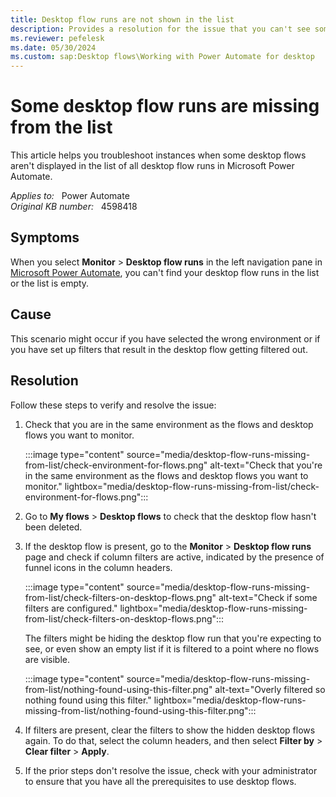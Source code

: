 ```yaml
---
title: Desktop flow runs are not shown in the list
description: Provides a resolution for the issue that you can't see some desktop flow runs when viewing the list of all desktop flow runs in Power Automate.
ms.reviewer: pefelesk
ms.date: 05/30/2024
ms.custom: sap:Desktop flows\Working with Power Automate for desktop
---
```

# Some desktop flow runs are missing from the list

This article helps you troubleshoot instances when some desktop flows aren't displayed in the list of all desktop flow runs in Microsoft Power Automate.

_Applies to:_ &nbsp; Power Automate  
_Original KB number:_ &nbsp; 4598418

## Symptoms

When you select **Monitor** > **Desktop flow runs** in the left navigation pane in [Microsoft Power Automate](/make.powerautomate.com), you can't find your desktop flow runs in the list or the list is empty.

## Cause
This scenario might occur if you have selected the wrong environment or if you have set up filters that result in the desktop flow getting filtered out.

## Resolution
Follow these steps to verify and resolve the issue:
1. Check that you are in the same environment as the flows and desktop flows you want to monitor.

    :::image type="content" source="media/desktop-flow-runs-missing-from-list/check-environment-for-flows.png" alt-text="Check that you're in the same environment as the flows and desktop flows you want to monitor." lightbox="media/desktop-flow-runs-missing-from-list/check-environment-for-flows.png":::

2. Go to **My flows** > **Desktop flows** to check that the desktop flow hasn't been deleted.

3. If the desktop flow is present, go to the **Monitor** > **Desktop flow runs** page and check if column filters are active, indicated by the presence of funnel icons in the column headers.

    :::image type="content" source="media/desktop-flow-runs-missing-from-list/check-filters-on-desktop-flows.png" alt-text="Check if some filters are configured." lightbox="media/desktop-flow-runs-missing-from-list/check-filters-on-desktop-flows.png":::

    The filters might be hiding the desktop flow run that you're expecting to see, or even show an empty list if it is filtered to a point where no flows are visible.

    :::image type="content" source="media/desktop-flow-runs-missing-from-list/nothing-found-using-this-filter.png" alt-text="Overly filtered so nothing found using this filter." lightbox="media/desktop-flow-runs-missing-from-list/nothing-found-using-this-filter.png":::

4. If filters are present, clear the filters to show the hidden desktop flows again. To do that, select the column headers, and then select **Filter by** > **Clear filter** > **Apply**.
5. If the prior steps don't resolve the issue, check with your administrator to ensure that you have all the prerequisites to use desktop flows.